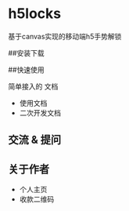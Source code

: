 # h5locks
基于canvas实现的移动端h5手势解锁

##安装下载

##快速使用

简单接入的 文档

- 使用文档
- 二次开发文档

## 交流 & 提问

## 关于作者

- 个人主页
- 收款二维码